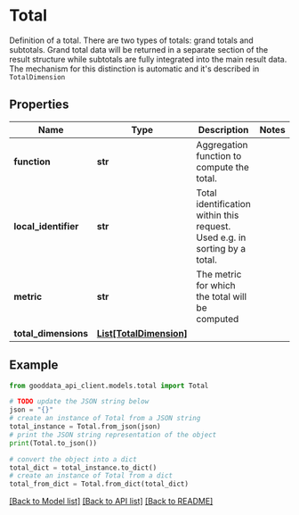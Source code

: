 # Total

Definition of a total. There are two types of totals: grand totals and subtotals. Grand total data will be returned in a separate section of the result structure while subtotals are fully integrated into the main result data. The mechanism for this distinction is automatic and it's described in `TotalDimension`

## Properties

Name | Type | Description | Notes
------------ | ------------- | ------------- | -------------
**function** | **str** | Aggregation function to compute the total. | 
**local_identifier** | **str** | Total identification within this request. Used e.g. in sorting by a total. | 
**metric** | **str** | The metric for which the total will be computed | 
**total_dimensions** | [**List[TotalDimension]**](TotalDimension.md) |  | 

## Example

```python
from gooddata_api_client.models.total import Total

# TODO update the JSON string below
json = "{}"
# create an instance of Total from a JSON string
total_instance = Total.from_json(json)
# print the JSON string representation of the object
print(Total.to_json())

# convert the object into a dict
total_dict = total_instance.to_dict()
# create an instance of Total from a dict
total_from_dict = Total.from_dict(total_dict)
```
[[Back to Model list]](../README.md#documentation-for-models) [[Back to API list]](../README.md#documentation-for-api-endpoints) [[Back to README]](../README.md)


